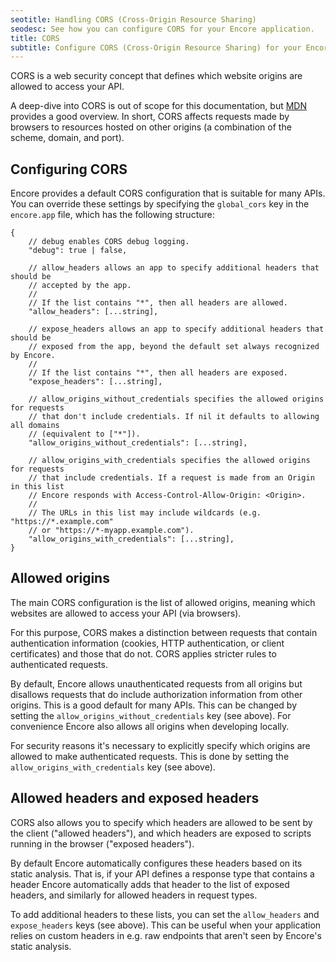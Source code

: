 ```yaml
---
seotitle: Handling CORS (Cross-Origin Resource Sharing)
seodesc: See how you can configure CORS for your Encore application.
title: CORS
subtitle: Configure CORS (Cross-Origin Resource Sharing) for your Encore application
---
```


CORS is a web security concept that defines which website origins are allowed to access your API.

A deep-dive into CORS is out of scope for this documentation, but [MDN](https://developer.mozilla.org/en-US/docs/Web/HTTP/CORS)
provides a good overview. In short, CORS affects requests made by browsers to resources hosted on
other origins (a combination of the scheme, domain, and port).

## Configuring CORS

Encore provides a default CORS configuration that is suitable for many APIs. You can override these settings
by specifying the `global_cors` key in the `encore.app` file, which has the following
structure:

```cue
{
    // debug enables CORS debug logging.
    "debug": true | false,

    // allow_headers allows an app to specify additional headers that should be
    // accepted by the app.
    //
    // If the list contains "*", then all headers are allowed.
    "allow_headers": [...string],

    // expose_headers allows an app to specify additional headers that should be
    // exposed from the app, beyond the default set always recognized by Encore.
    //
    // If the list contains "*", then all headers are exposed.
    "expose_headers": [...string],

    // allow_origins_without_credentials specifies the allowed origins for requests
    // that don't include credentials. If nil it defaults to allowing all domains
    // (equivalent to ["*"]).
    "allow_origins_without_credentials": [...string],

    // allow_origins_with_credentials specifies the allowed origins for requests
    // that include credentials. If a request is made from an Origin in this list
    // Encore responds with Access-Control-Allow-Origin: <Origin>.
    //
    // The URLs in this list may include wildcards (e.g. "https://*.example.com"
    // or "https://*-myapp.example.com").
    "allow_origins_with_credentials": [...string],
}
```

## Allowed origins

The main CORS configuration is the list of allowed origins, meaning which websites are allowed
to access your API (via browsers).

For this purpose, CORS makes a distinction between requests that contain authentication information
(cookies, HTTP authentication, or client certificates) and those that do not. CORS applies stricter
rules to authenticated requests.

By default, Encore allows unauthenticated requests from all origins but disallows requests that do
include authorization information from other origins. This is a good default for many APIs.
This can be changed by setting the `allow_origins_without_credentials` key (see above).
For convenience Encore also allows all origins when developing locally.

For security reasons it's necessary to explicitly specify which origins are allowed to make
authenticated requests. This is done by setting the `allow_origins_with_credentials` key (see above).

## Allowed headers and exposed headers

CORS also allows you to specify which headers are allowed to be sent by the client ("allowed headers"), and which headers
are exposed to scripts running in the browser ("exposed headers").

By default Encore automatically configures these headers based on its static analysis. That is, if your API
defines a response type that contains a header Encore automatically adds that header to the list of exposed headers,
and similarly for allowed headers in request types.

To add additional headers to these lists, you can set the `allow_headers` and `expose_headers` keys (see above).
This can be useful when your application relies on custom headers in e.g. raw endpoints that aren't seen by Encore's
static analysis.
